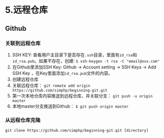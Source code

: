 
# 5.远程仓库
## Github
### 关联到远程仓库
1. SSH KEY: 查看用户主目录下是否存在`.ssh`目录，里面有`id_rsa`和`id_rsa.pub`。如果不存在，创建: `$ ssh-keygen -t rsa -C "email@xxx.com"`
2. 在Github里添加SSH Key: Github -> Account setting -> SSH Keys -> Add SSH Key ，在Key里面添加`id_rsa.pub`文件的内容。
3. 创建远程仓库
4. 关联远程仓库： `git remote add origin https://github.com/simphp/beginning-git.git`
5. 第一次本地仓库内容推送到远程仓库，并关联分支： `git push -u origin master`
6. 本地master分支推送到Github： `$ git push origin master`

### 从远程仓库克隆

`git clone https://github.com/simphp/beginning-git.git [directory]`